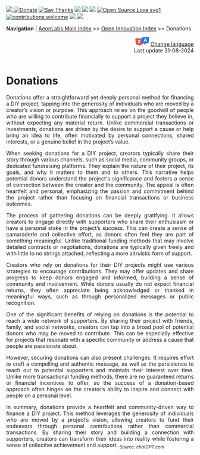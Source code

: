 [![](https://dcbadge.vercel.app/api/server/hw3j3RwfJf) ](https://discord.gg/hw3j3RwfJf)
 [![Donate](https://img.shields.io/badge/donate-$-brown.svg?style=for-the-badge)](http://paypal.me/mtpsilva)
 [![Say Thanks](https://img.shields.io/badge/Say%20Thanks-!-yellow.svg?style=for-the-badge)](https://saythanks.io/to/mtpsilva)
![](https://img.shields.io/github/last-commit/aeonSolutions/aeonSolutions?style=for-the-badge)
<img src="https://us-central1-trackgit-analytics.cloudfunctions.net/token/ping/lztozx5fhr486ojv78ol" />
![](https://views.whatilearened.today/views/github/aeonSolutions/aeonSolutions.svg)
[![Open Source Love svg1](https://badges.frapsoft.com/os/v1/open-source.svg?v=103)](#)
[![contributions welcome](https://img.shields.io/badge/contributions-welcome-brightgreen.svg?style=flat&label=Contributions&colorA=red&colorB=black	)](#)
[<img src="https://cdn.buymeacoffee.com/buttons/v2/default-yellow.png" data-canonical-src="https://cdn.buymeacoffee.com/buttons/v2/default-yellow.png" height="30" />](https://www.buymeacoffee.com/migueltomas)
<a href="https://github.com/sponsors/aeonSolutions">
  <img height="40" src="https://github.com/aeonSolutions/PCB-Prototyping-Catalogue/blob/main/media/become_a_github_sponsor.png">
</a>


**Navigation** | [AeonLabs Main Index](https://github.com/aeonSolutions/aeonSolutions/blob/main/aeonSolutions-Main-Index.md)  >>  [Open Innovation Index](https://github.com/aeonSolutions/aeonSolutions/blob/main/open-innovation-book-index.md)  >> Donations

<div align="right">
   <img height="25" src="https://github.com/aeonSolutions/aeonSolutions/blob/main/media/language-icon.png"> 
 <a href=" ">Change language</a> <br>
Last update 31-08-2024
</div>

<br>

<div align="justify">

# Donations
Donations offer a straightforward yet deeply personal method for financing a DIY project, tapping into the generosity of individuals who are moved by a creator’s vision or purpose. This approach relies on the goodwill of people who are willing to contribute financially to support a project they believe in, without expecting any material return. Unlike commercial transactions or investments, donations are driven by the desire to support a cause or help bring an idea to life, often motivated by personal connections, shared interests, or a genuine belief in the project’s value.

When seeking donations for a DIY project, creators typically share their story through various channels, such as social media, community groups, or dedicated fundraising platforms. They explain the nature of their project, its goals, and why it matters to them and to others. This narrative helps potential donors understand the project's significance and fosters a sense of connection between the creator and the community. The appeal is often heartfelt and personal, emphasizing the passion and commitment behind the project rather than focusing on financial transactions or business outcomes.

The process of gathering donations can be deeply gratifying. It allows creators to engage directly with supporters who share their enthusiasm or have a personal stake in the project’s success. This can create a sense of camaraderie and collective effort, as donors often feel they are part of something meaningful. Unlike traditional funding methods that may involve detailed contracts or negotiations, donations are typically given freely and with little to no strings attached, reflecting a more altruistic form of support.

Creators who rely on donations for their DIY projects might use various strategies to encourage contributions. They may offer updates and share progress to keep donors engaged and informed, building a sense of community and involvement. While donors usually do not expect financial returns, they often appreciate being acknowledged or thanked in meaningful ways, such as through personalized messages or public recognition.

One of the significant benefits of relying on donations is the potential to reach a wide network of supporters. By sharing their project with friends, family, and social networks, creators can tap into a broad pool of potential donors who may be moved to contribute. This can be especially effective for projects that resonate with a specific community or address a cause that people are passionate about.

However, securing donations can also present challenges. It requires effort to craft a compelling and authentic message, as well as the persistence to reach out to potential supporters and maintain their interest over time. Unlike more transactional funding methods, there are no guaranteed returns or financial incentives to offer, so the success of a donation-based approach often hinges on the creator’s ability to inspire and connect with people on a personal level.

In summary, donations provide a heartfelt and community-driven way to finance a DIY project. This method leverages the generosity of individuals who are moved by a project’s vision, allowing creators to fund their endeavors through personal contributions rather than commercial transactions. By sharing their story and building a connection with supporters, creators can transform their ideas into reality while fostering a sense of collective achievement and support. <sub>*Source: chatGPT.com*</sub>

</div>
